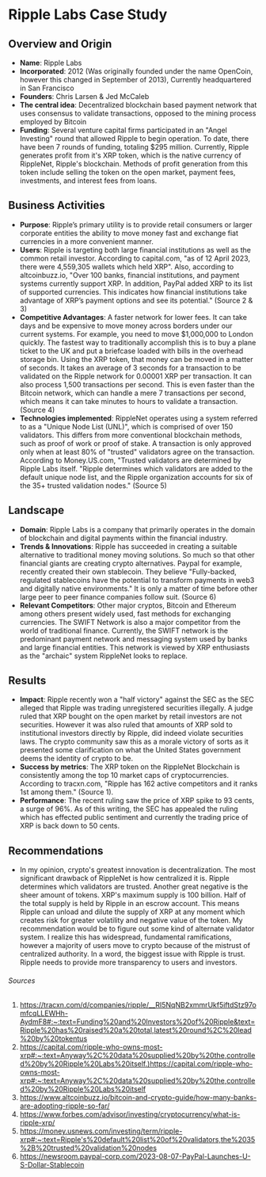 # Ripple Labs Case Study

## Overview and Origin
* **Name**: Ripple Labs
* **Incorporated**: 2012 (Was originally founded under the name OpenCoin, however this changed in September of 2013), Currently headquartered in San Francisco
* **Founders**: Chris Larsen & Jed McCaleb
* **The central idea**: Decentralized blockchain based payment network that uses consensus to validate transactions, opposed to the mining process employed by Bitcoin
* **Funding**: Several venture capital firms participated in an "Angel Investing" round that allowed Ripple to begin operation. To date, there have been 7 rounds of funding, totaling $295 million. Currently, Ripple generates profit from it's XRP token, which is
    the native currency of RippleNet, Ripple's blockchain. Methods of profit generation from this token include selling the token on the open market, payment fees, investments, and interest fees from loans.

## Business Activities
* **Purpose**: Ripple’s primary utility is to provide retail consumers or larger corporate entities the ability to move money fast and exchange fiat currencies in a more convenient manner.
* **Users**: Ripple is targeting both large financial institutions as well as the common retail investor. According to capital.com, "as of 12 April 2023, there were 4,559,305 wallets which held XRP". Also, according to altcoinbuzz.io, "Over 100 banks, financial institutions, and payment systems currently support XRP. In addition, PayPal added XRP to its list of supported currencies. This indicates how financial institutions take advantage of XRP’s payment options and see its potential." (Source 2 & 3)
* **Competitive Advantages**: A faster network for lower fees. It can take days and be expensive to move money across borders under our current systems. For example, you need to move $1,000,000 to London quickly. The fastest way to traditionally accomplish this is to buy     a plane ticket to the UK and put a briefcase loaded with bills in the overhead storage bin. Using the XRP token, that money can be moved in a matter of seconds. It takes an average of 3 seconds for a transaction to be validated on the Ripple network for 0.00001 XRP     per transaction. It can also process 1,500 transactions per second. This is even faster than the Bitcoin network, which can handle a mere 7 transactions per second, which means it can take minutes to hours to validate a transaction. (Source 4)
* **Technologies implemented**: RippleNet operates using a system referred to as a "Unique Node List (UNL)", which is comprised of over 150 validators. This differs from more conventional blockchain methods, such as proof of work or proof of stake. A transaction is only approved only when at least 80% of "trusted" validators agree on the transaction. According to Money.US.com, "Trusted validators are determined by Ripple Labs itself. "Ripple determines which validators are added to the default unique node list, and the Ripple organization accounts for six of the 35+ trusted validation nodes." (Source 5)

## Landscape
* **Domain**: Ripple Labs is a company that primarily operates in the domain of blockchain and digital payments within the financial industry.
* **Trends & Innovations**: Ripple has succeeded in creating a suitable alternative to traditional money moving solutions. So much so that other financial giants are creating crypto alternatives. Paypal for example, recently created their own stablecoin. They believe "Fully-backed, regulated stablecoins have the potential to transform payments in web3 and digitally native environments." It is only a matter of time before other large peer to peer finance companies follow suit. (Source 6)
* **Relevant Competitors**: 
  Other major cryptos, Bitcoin and Ethereum among others present widely used, fast methods for exchanging currencies.
  The SWIFT Network is also a major competitor from the world of traditional finance. Currently, the SWIFT network is the predominant payment network and messaging system used by banks and large financial entities. This network is viewed by XRP enthusiasts as the "archaic" system RippleNet looks to replace. 

 ## Results 
* **Impact**: Ripple recently won a "half victory" against the SEC as the SEC alleged that Ripple was trading unregistered securities illegally. A judge ruled that XRP bought on the open market by retail investors are not securities. However it was also ruled that amounts of XRP sold to institutional investors directly by Ripple, did indeed violate securities laws. The crypto community saw this as a morale victory of sorts as it presented some clarification on what the United States government deems the identity of crypto to be. 
* **Success by metrics**: The XRP token on the RippleNet Blockchain is consistently among the top 10 market caps of cryptocurrencies. According to tracxn.com, "Ripple has 162 active competitors and it ranks 1st among them." (Source 1).
* **Performance**: The recent ruling saw the price of XRP spike to 93 cents, a surge of 96%. As of this writing, the SEC has appealed the ruling which has effected public sentiment and currently the trading price of XRP is back down to 50 cents.

## Recommendations
* In my opinion, crypto's greatest innovation is decentralization. The most significant drawback of RippleNet is how centralized it is. Ripple determines which validators are trusted. Another great negative is the sheer amount of tokens. XRP's maximum supply is 100 billion. Half of the total supply is held by Ripple in an escrow account. This means Ripple can unload and dilute the supply of XRP at any moment which creates risk for greater volatility and negative value of the token. My recommendation would be to figure out some kind of alternate validator system. I realize this has widespread, fundamental ramifications, however a majority of users move to crypto because of the mistrust of centralized authority. In a word, the biggest issue with Ripple is trust. Ripple needs to provide more transparency to users and investors. 





###### Sources
1. https://tracxn.com/d/companies/ripple/__RI5NqNB2xmmrUkf5iftdStz97omfcqLLEWHh-AydmF8#:~:text=Funding%20and%20Investors%20of%20Ripple&text=Ripple%20has%20raised%20a%20total,latest%20round%2C%20lead%20by%20tokentus
2. https://capital.com/ripple-who-owns-most-xrp#:~:text=Anyway%2C%20data%20supplied%20by%20the,controlled%20by%20Ripple%20Labs%20itself.)https://capital.com/ripple-who-owns-most-xrp#:~:text=Anyway%2C%20data%20supplied%20by%20the,controlled%20by%20Ripple%20Labs%20itself
3. https://www.altcoinbuzz.io/bitcoin-and-crypto-guide/how-many-banks-are-adopting-ripple-so-far/
4. https://www.forbes.com/advisor/investing/cryptocurrency/what-is-ripple-xrp/
5. https://money.usnews.com/investing/term/ripple-xrp#:~:text=Ripple's%20default%20list%20of%20validators,the%2035%2B%20trusted%20validation%20nodes
6. https://newsroom.paypal-corp.com/2023-08-07-PayPal-Launches-U-S-Dollar-Stablecoin
